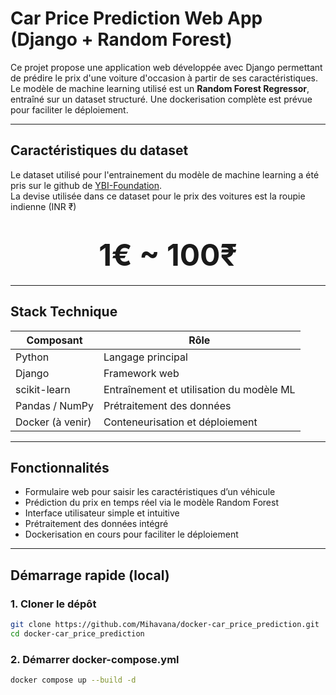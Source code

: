 # Car Price Prediction Web App (Django + Random Forest)

Ce projet propose une application web développée avec Django permettant de prédire le prix d'une voiture d'occasion à partir de ses caractéristiques. Le modèle de machine learning utilisé est un **Random Forest Regressor**, entraîné sur un dataset structuré. Une dockerisation complète est prévue pour faciliter le déploiement.

---

## Caractéristiques du dataset

Le dataset utilisé pour l'entrainement du modèle de machine learning a été pris sur le github de [YBI-Foundation](https://github.com/YBIFoundation/Dataset/blob/main/Car%20Price.csv).  
La devise utilisée dans ce dataset pour le prix des voitures est la roupie indienne (INR ₹)  
<font size="10"><h1 align="center">1€ ~ 100₹</h1></font>

---

## Stack Technique

| Composant       | Rôle                                 |
|-----------------|--------------------------------------|
| Python          | Langage principal                    |
| Django          | Framework web                        |
| scikit-learn    | Entraînement et utilisation du modèle ML |
| Pandas / NumPy  | Prétraitement des données            |
| Docker (à venir)| Conteneurisation et déploiement      |

---

## Fonctionnalités

- Formulaire web pour saisir les caractéristiques d’un véhicule
- Prédiction du prix en temps réel via le modèle Random Forest
- Interface utilisateur simple et intuitive
- Prétraitement des données intégré
- Dockerisation en cours pour faciliter le déploiement

---

## Démarrage rapide (local)

### 1. Cloner le dépôt

```bash
git clone https://github.com/Mihavana/docker-car_price_prediction.git
cd docker-car_price_prediction
```
### 2. Démarrer docker-compose.yml

```bash
docker compose up --build -d